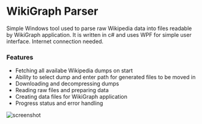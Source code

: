 # WikiGraph Parser
Simple Windows tool used to parse raw Wikipedia data into files readable by WikiGraph application.  It is written in c# and uses WPF for simple user interface. Internet connection needed.

### Features
- Fetching all availabe Wikipedia dumps on start
- Ability to select dump and enter path for generated files to be moved in
- Downloading and decompressing dumps
- Reading raw files and preparing data
- Creating data files for WikiGraph application
- Progress status and error handling

![screenshot](https://user-images.githubusercontent.com/36575365/64457232-59df9a00-d0f2-11e9-8467-cbd8afad6451.png)